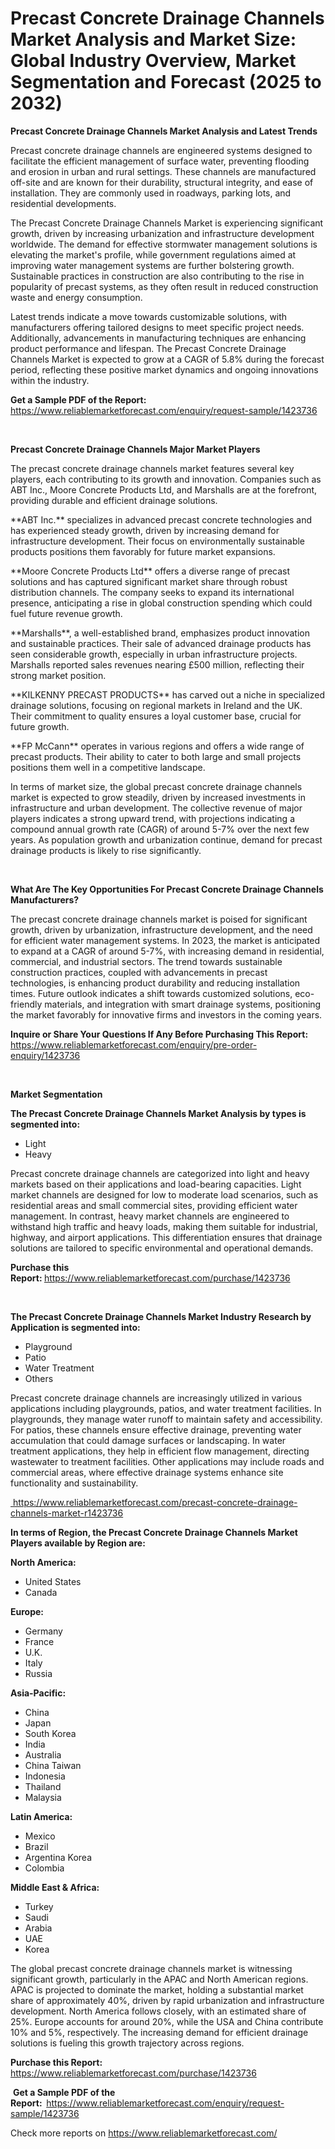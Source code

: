 <p><h1>Precast Concrete Drainage Channels Market Analysis and Market Size: Global Industry Overview, Market Segmentation and Forecast (2025 to 2032)</h1></p><p><strong>Precast Concrete Drainage Channels Market Analysis and Latest Trends</strong></p>
<p><p>Precast concrete drainage channels are engineered systems designed to facilitate the efficient management of surface water, preventing flooding and erosion in urban and rural settings. These channels are manufactured off-site and are known for their durability, structural integrity, and ease of installation. They are commonly used in roadways, parking lots, and residential developments.</p><p>The Precast Concrete Drainage Channels Market is experiencing significant growth, driven by increasing urbanization and infrastructure development worldwide. The demand for effective stormwater management solutions is elevating the market's profile, while government regulations aimed at improving water management systems are further bolstering growth. Sustainable practices in construction are also contributing to the rise in popularity of precast systems, as they often result in reduced construction waste and energy consumption.</p><p>Latest trends indicate a move towards customizable solutions, with manufacturers offering tailored designs to meet specific project needs. Additionally, advancements in manufacturing techniques are enhancing product performance and lifespan. The Precast Concrete Drainage Channels Market is expected to grow at a CAGR of 5.8% during the forecast period, reflecting these positive market dynamics and ongoing innovations within the industry.</p></p>
<p><strong>Get a Sample PDF of the Report:&nbsp;</strong> <a href="https://www.reliablemarketforecast.com/enquiry/request-sample/1423736?utm_campaign=2332&utm_medium=2&utm_source=Github&utm_content=ia&utm_term=22022025&utm_id=precast-concrete-drainage-channels">https://www.reliablemarketforecast.com/enquiry/request-sample/1423736</a></p>
<p>&nbsp;</p>
<p><strong>Precast Concrete Drainage Channels Major Market Players</strong></p>
<p><p>The precast concrete drainage channels market features several key players, each contributing to its growth and innovation. Companies such as ABT Inc., Moore Concrete Products Ltd, and Marshalls are at the forefront, providing durable and efficient drainage solutions.</p><p>**ABT Inc.** specializes in advanced precast concrete technologies and has experienced steady growth, driven by increasing demand for infrastructure development. Their focus on environmentally sustainable products positions them favorably for future market expansions.</p><p>**Moore Concrete Products Ltd** offers a diverse range of precast solutions and has captured significant market share through robust distribution channels. The company seeks to expand its international presence, anticipating a rise in global construction spending which could fuel future revenue growth.</p><p>**Marshalls**, a well-established brand, emphasizes product innovation and sustainable practices. Their sale of advanced drainage products has seen considerable growth, especially in urban infrastructure projects. Marshalls reported sales revenues nearing £500 million, reflecting their strong market position.</p><p>**KILKENNY PRECAST PRODUCTS** has carved out a niche in specialized drainage solutions, focusing on regional markets in Ireland and the UK. Their commitment to quality ensures a loyal customer base, crucial for future growth.</p><p>**FP McCann** operates in various regions and offers a wide range of precast products. Their ability to cater to both large and small projects positions them well in a competitive landscape.</p><p>In terms of market size, the global precast concrete drainage channels market is expected to grow steadily, driven by increased investments in infrastructure and urban development. The collective revenue of major players indicates a strong upward trend, with projections indicating a compound annual growth rate (CAGR) of around 5-7% over the next few years. As population growth and urbanization continue, demand for precast drainage products is likely to rise significantly.</p></p>
<p>&nbsp;</p>
<p><strong>What Are The Key Opportunities For Precast Concrete Drainage Channels Manufacturers?</strong></p>
<p><p>The precast concrete drainage channels market is poised for significant growth, driven by urbanization, infrastructure development, and the need for efficient water management systems. In 2023, the market is anticipated to expand at a CAGR of around 5-7%, with increasing demand in residential, commercial, and industrial sectors. The trend towards sustainable construction practices, coupled with advancements in precast technologies, is enhancing product durability and reducing installation times. Future outlook indicates a shift towards customized solutions, eco-friendly materials, and integration with smart drainage systems, positioning the market favorably for innovative firms and investors in the coming years.</p></p>
<p><strong>Inquire or Share Your Questions If Any Before Purchasing This Report:</strong> <a href="https://www.reliablemarketforecast.com/enquiry/pre-order-enquiry/1423736?utm_campaign=2332&utm_medium=2&utm_source=Github&utm_content=ia&utm_term=22022025&utm_id=precast-concrete-drainage-channels">https://www.reliablemarketforecast.com/enquiry/pre-order-enquiry/1423736</a></p>
<p>&nbsp;</p>
<p><strong>Market Segmentation</strong></p>
<p><strong>The Precast Concrete Drainage Channels Market Analysis by types is segmented into:</strong></p>
<p><ul><li>Light</li><li>Heavy</li></ul></p>
<p><p>Precast concrete drainage channels are categorized into light and heavy markets based on their applications and load-bearing capacities. Light market channels are designed for low to moderate load scenarios, such as residential areas and small commercial sites, providing efficient water management. In contrast, heavy market channels are engineered to withstand high traffic and heavy loads, making them suitable for industrial, highway, and airport applications. This differentiation ensures that drainage solutions are tailored to specific environmental and operational demands.</p></p>
<p><strong>Purchase this Report:&nbsp;</strong><a href="https://www.reliablemarketforecast.com/purchase/1423736?utm_campaign=2332&utm_medium=2&utm_source=Github&utm_content=ia&utm_term=22022025&utm_id=precast-concrete-drainage-channels">https://www.reliablemarketforecast.com/purchase/1423736</a></p>
<p>&nbsp;</p>
<p><strong>The Precast Concrete Drainage Channels Market Industry Research by Application is segmented into:</strong></p>
<p><ul><li>Playground</li><li>Patio</li><li>Water Treatment</li><li>Others</li></ul></p>
<p><p>Precast concrete drainage channels are increasingly utilized in various applications including playgrounds, patios, and water treatment facilities. In playgrounds, they manage water runoff to maintain safety and accessibility. For patios, these channels ensure effective drainage, preventing water accumulation that could damage surfaces or landscaping. In water treatment applications, they help in efficient flow management, directing wastewater to treatment facilities. Other applications may include roads and commercial areas, where effective drainage systems enhance site functionality and sustainability.</p></p>
<p><a href="https://www.reliablemarketforecast.com/precast-concrete-drainage-channels-market-r1423736?utm_campaign=2332&utm_medium=2&utm_source=Github&utm_content=ia&utm_term=22022025&utm_id=precast-concrete-drainage-channels">&nbsp;https://www.reliablemarketforecast.com/precast-concrete-drainage-channels-market-r1423736</a></p>
<p><strong>In terms of Region, the Precast Concrete Drainage Channels Market Players available by Region are:</strong></p>
<p>
    <p> <strong> North America: </strong>
        <ul>
            <li>United States</li>
            <li>Canada</li>
        </ul>
        </p> 
    <p> <strong> Europe: </strong>
        <ul>
            <li>Germany</li>
            <li>France</li>
            <li>U.K.</li>
            <li>Italy</li>
            <li>Russia</li>
        </ul>
        </p> 
    <p> <strong> Asia-Pacific: </strong>
        <ul>
            <li>China</li>
            <li>Japan</li>
            <li>South Korea</li>
            <li>India</li>
            <li>Australia</li>
            <li>China Taiwan</li>
            <li>Indonesia</li>
            <li>Thailand</li>
            <li>Malaysia</li>
        </ul>
        </p> 
    <p> <strong> Latin America: </strong>
        <ul>
            <li>Mexico</li>
            <li>Brazil</li>
            <li>Argentina Korea</li>
            <li>Colombia</li>
        </ul>
        </p> 
    <p> <strong> Middle East & Africa: </strong>
        <ul>
            <li>Turkey</li>
            <li>Saudi</li>
            <li>Arabia</li>
            <li>UAE</li>
            <li>Korea</li>
        </ul>
    </p>
    </p>
<p><p>The global precast concrete drainage channels market is witnessing significant growth, particularly in the APAC and North American regions. APAC is projected to dominate the market, holding a substantial market share of approximately 40%, driven by rapid urbanization and infrastructure development. North America follows closely, with an estimated share of 25%. Europe accounts for around 20%, while the USA and China contribute 10% and 5%, respectively. The increasing demand for efficient drainage solutions is fueling this growth trajectory across regions.</p></p>
<p><strong>Purchase this Report: </strong><a href="https://www.reliablemarketforecast.com/purchase/1423736?utm_campaign=2332&utm_medium=2&utm_source=Github&utm_content=ia&utm_term=22022025&utm_id=precast-concrete-drainage-channels">https://www.reliablemarketforecast.com/purchase/1423736</a></p>
<p>&nbsp;<strong>Get a Sample PDF of the Report:&nbsp;&nbsp;</strong><a href="https://www.reliablemarketforecast.com/enquiry/request-sample/1423736?utm_campaign=2332&utm_medium=2&utm_source=Github&utm_content=ia&utm_term=22022025&utm_id=precast-concrete-drainage-channels">https://www.reliablemarketforecast.com/enquiry/request-sample/1423736</a></p>
<p><strong></strong></p>
<p>Check more reports on <a href="https://www.reliablemarketforecast.com/?utm_campaign=2332&utm_medium=2&utm_source=Github&utm_content=ia&utm_term=22022025&utm_id=precast-concrete-drainage-channels">https://www.reliablemarketforecast.com/</a></p>